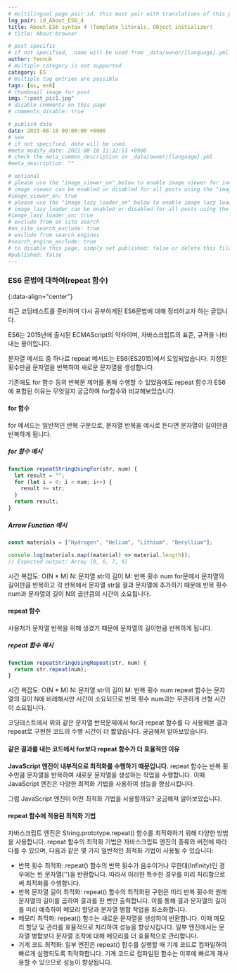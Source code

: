 ```yaml
---
# multilingual page pair id, this must pair with translations of this page. (This name must be unique)
lng_pair: id_About_ES6_4
title: About ES6 syntax 4 (Template literals, Object initializer)
# title: About browser

# post specific
# if not specified, .name will be used from _data/owner/[language].yml
author: Yeonuk
# multiple category is not supported
category: ES
# multiple tag entries are possible
tags: [es, es6]
# thumbnail image for post
img: ":post_pic1.jpg"
# disable comments on this page
# comments_disable: true

# publish date
date: 2023-08-10 09:00:00 +0900
# seo
# if not specified, date will be used.
#meta_modify_date: 2021-08-10 11:32:53 +0900
# check the meta_common_description in _data/owner/[language].yml
#meta_description: ""

# optional
# please use the "image_viewer_on" below to enable image viewer for individual pages or posts (_posts/ or [language]/_posts folders).
# image viewer can be enabled or disabled for all posts using the "image_viewer_posts: true" setting in _data/conf/main.yml.
#image_viewer_on: true
# please use the "image_lazy_loader_on" below to enable image lazy loader for individual pages or posts (_posts/ or [language]/_posts folders).
# image lazy loader can be enabled or disabled for all posts using the "image_lazy_loader_posts: true" setting in _data/conf/main.yml.
#image_lazy_loader_on: true
# exclude from on site search
#on_site_search_exclude: true
# exclude from search engines
#search_engine_exclude: true
# to disable this page, simply set published: false or delete this file
#published: false
---
```


<!-- outline-start -->

### ES6 문법에 대하여(repeat 함수)

{:data-align="center"}

<!-- outline-end -->

최근 코딩테스트를 준비하며 다시 공부하게된 ES6문법에 대해 정리하고자 하는 글입니다.

ES6는 2015년에 출시된 ECMAScript의 약자이며, 자바스크립트의 표준, 규격을 나타내는 용어입니다.

문자열 메서드 중 하나로 repeat 메서드는 ES6(ES2015)에서 도입되었습니다.
지정된 횟수만큼 문자열을 반복하여 새로운 문자열을 생성합니다.

기존에도 for 함수 등의 반복문 제어를 통해 수행할 수 있었음에도 repeat 함수가 ES6에 포함된 이유는 무엇일지 궁금하여 for함수와 비교해보았습니다.

#### for 함수

for 메서드는 일반적인 반복 구문으로, 문자열 반복을 예시로 든다면 문자열의 길이만큼 반복하게 됩니다.

##### for 함수 예시

```javascript
function repeatStringUsingFor(str, num) {
  let result = "";
  for (let i = 0; i < num; i++) {
    result += str;
  }
  return result;
}
```

##### Arrow Function 예시

```javascript
const materials = ["Hydrogen", "Helium", "Lithium", "Beryllium"];

console.log(materials.map((material) => material.length));
// Expected output: Array [8, 6, 7, 9]
```

시간 복잡도: O(N \* M)
N: 문자열 str의 길이
M: 반복 횟수 num
for문에서 문자열의 길이만큼 반복하고 각 반복에서 문자열 str을 결과 문자열에 추가하기 때문에 반복 횟수 num과 문자열의 길이 N의 곱만큼의 시간이 소요됩니다.

#### repeat 함수

사용처가 문자열 반복을 위해 생겼기 때문에 문자열의 길이만큼 반복하게 됩니다.

##### repeat 함수 예시

```javascript
function repeatStringUsingRepeat(str, num) {
  return str.repeat(num);
}
```

시간 복잡도: O(N \* M)
N: 문자열 str의 길이
M: 반복 횟수 num
repeat 함수는 문자열의 길이 N에 비례해서만 시간이 소요되므로 반복 횟수 num과는 무관하게 선형 시간이 소요됩니다.

코딩테스트에서 위와 같은 문자열 반복문제에서 for과 repeat 함수를 다 사용해본 결과
repeat로 구현한 코드의 수행 시간이 더 짧았습니다. 궁금해져 알아보았습니다.

#### 같은 결과를 내는 코드에서 for보다 repeat 함수가 더 효율적인 이유

**JavaScript 엔진이 내부적으로 최적화를 수행하기 때문입니다.** repeat 함수는 반복 횟수만큼 문자열을 반복하여 새로운 문자열을 생성하는 작업을 수행합니다. 이때 JavaScript 엔진은 다양한 최적화 기법을 사용하여 성능을 향상시킵니다.

그럼 JavaScript 엔진이 어떤 최적화 기법을 사용할까요? 궁금해져 알아보았습니다.

#### repeat 함수에 적용된 최적화 기법

자바스크립트 엔진은 String.prototype.repeat() 함수를 최적화하기 위해 다양한 방법을 사용합니다. repeat 함수의 최적화 기법은 자바스크립트 엔진의 종류와 버전에 따라 다를 수 있으며, 다음과 같은 몇 가지 일반적인 최적화 기법이 사용될 수 있습니다:

- 반복 횟수 최적화: repeat() 함수의 반복 횟수가 음수이거나 무한대(Infinity)인 경우에는 빈 문자열('')을 반환합니다. 따라서 이러한 특수한 경우를 미리 처리함으로써 최적화를 수행합니다.
- 반복 문자열 길이 최적화: repeat() 함수의 최적화된 구현은 미리 반복 횟수와 원래 문자열의 길이를 곱하여 결과를 한 번만 출력합니다. 이를 통해 결과 문자열의 길이를 미리 예측하여 메모리 할당과 문자열 병합 작업을 최소화합니다.
- 메모리 최적화: repeat() 함수는 새로운 문자열을 생성하여 반환합니다. 이때 메모리 할당 및 관리를 효율적으로 처리하여 성능을 향상시킵니다. 일부 엔진에서는 문자열 병합보다 문자열 조작에 대해 메모리를 더 효율적으로 관리합니다.
- 기계 코드 최적화: 일부 엔진은 repeat() 함수를 실행할 때 기계 코드로 컴파일하여 빠르게 실행되도록 최적화합니다. 기계 코드로 컴파일된 함수는 이후에 빠르게 재사용할 수 있으므로 성능이 향상됩니다.

